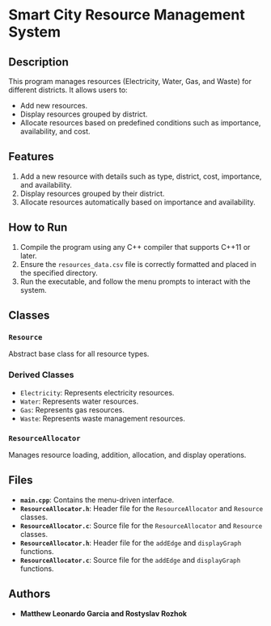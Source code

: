 # Smart City Resource Management System

## Description
This program manages resources (Electricity, Water, Gas, and Waste) for different districts. It allows users to:
- Add new resources.
- Display resources grouped by district.
- Allocate resources based on predefined conditions such as importance, availability, and cost.

## Features
1. Add a new resource with details such as type, district, cost, importance, and availability.
2. Display resources grouped by their district.
3. Allocate resources automatically based on importance and availability.

## How to Run
1. Compile the program using any C++ compiler that supports C++11 or later.
2. Ensure the `resources_data.csv` file is correctly formatted and placed in the specified directory.
3. Run the executable, and follow the menu prompts to interact with the system.

## Classes
### `Resource`
Abstract base class for all resource types.

### Derived Classes
- `Electricity`: Represents electricity resources.
- `Water`: Represents water resources.
- `Gas`: Represents gas resources.
- `Waste`: Represents waste management resources.

### `ResourceAllocator`
Manages resource loading, addition, allocation, and display operations.

## Files
- **`main.cpp`**: Contains the menu-driven interface.
- **`ResourceAllocator.h`**: Header file for the `ResourceAllocator` and `Resource` classes.
- **`ResourceAllocator.c`**: Source file for the `ResourceAllocator` and `Resource` classes.
- **`ResourceAllocator.h`**: Header file for the `addEdge` and `displayGraph` functions.
- **`ResourceAllocator.c`**: Source file for the `addEdge` and `displayGraph` functions.

## Authors
- **Matthew Leonardo Garcia and Rostyslav Rozhok**

